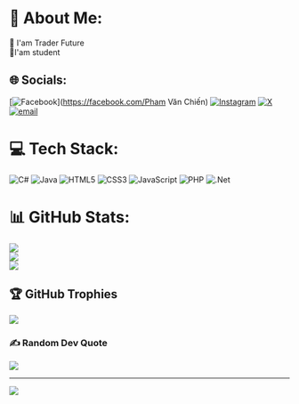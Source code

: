 # 💫 About Me:
🦄 I'am Trader Future <br>🤾I'am student


## 🌐 Socials:
[![Facebook](https://img.shields.io/badge/Facebook-%231877F2.svg?logo=Facebook&logoColor=white)](https://facebook.com/Pham Văn Chiến) [![Instagram](https://img.shields.io/badge/Instagram-%23E4405F.svg?logo=Instagram&logoColor=white)](https://instagram.com/cienpham) [![X](https://img.shields.io/badge/X-black.svg?logo=X&logoColor=white)](https://x.com/cienpham) [![email](https://img.shields.io/badge/Email-D14836?logo=gmail&logoColor=white)](mailto:chienpham02062003@gmail.com) 

# 💻 Tech Stack:
![C#](https://img.shields.io/badge/c%23-%23239120.svg?style=flat-square&logo=csharp&logoColor=white) ![Java](https://img.shields.io/badge/java-%23ED8B00.svg?style=flat-square&logo=openjdk&logoColor=white) ![HTML5](https://img.shields.io/badge/html5-%23E34F26.svg?style=flat-square&logo=html5&logoColor=white) ![CSS3](https://img.shields.io/badge/css3-%231572B6.svg?style=flat-square&logo=css3&logoColor=white) ![JavaScript](https://img.shields.io/badge/javascript-%23323330.svg?style=flat-square&logo=javascript&logoColor=%23F7DF1E) ![PHP](https://img.shields.io/badge/php-%23777BB4.svg?style=flat-square&logo=php&logoColor=white) ![.Net](https://img.shields.io/badge/.NET-5C2D91?style=flat-square&logo=.net&logoColor=white)
# 📊 GitHub Stats:
![](https://github-readme-stats.vercel.app/api?username=CienPham&theme=dark&hide_border=false&include_all_commits=false&count_private=false)<br/>
![](https://github-readme-streak-stats.herokuapp.com/?user=CienPham&theme=dark&hide_border=false)<br/>
![](https://github-readme-stats.vercel.app/api/top-langs/?username=CienPham&theme=dark&hide_border=false&include_all_commits=false&count_private=false&layout=compact)

## 🏆 GitHub Trophies
![](https://github-profile-trophy.vercel.app/?username=CienPham&theme=default_repocard&no-frame=false&no-bg=true&margin-w=4)

### ✍️ Random Dev Quote
![](https://quotes-github-readme.vercel.app/api?type=horizontal&theme=radical)

---
[![](https://visitcount.itsvg.in/api?id=CienPham&icon=0&color=0)](https://visitcount.itsvg.in)

<!-- Proudly created with GPRM ( https://gprm.itsvg.in ) -->
